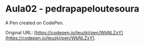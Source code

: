 # Aula02 - pedrapapeloutesoura

A Pen created on CodePen.

Original URL: [https://codepen.io/teuzkj/pen/WbNLZxY](https://codepen.io/teuzkj/pen/WbNLZxY).

